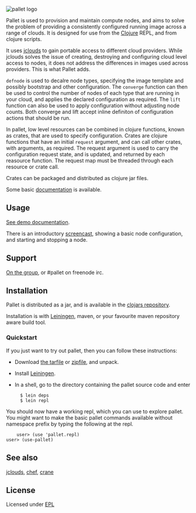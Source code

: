 ![pallet logo](http://github.com/downloads/hugoduncan/pallet/pallet-logo.png)

Pallet is used to provision and maintain compute nodes, and aims to solve the
problem of providing a consistently configured running image across a range of
clouds.  It is designed for use from the [Clojure](http://clojure.org) REPL, and
from clojure scripts.

It uses [jclouds](http://github.com/jclouds/jclouds) to gain portable access to
different cloud providers.  While jclouds solves the issue of creating,
destroying and configuring cloud level access to nodes, it does not address the
differences in images used across providers.  This is what Pallet adds.

`defnode` is used to decalre node types, specifying the image template and
possibly bootstrap and other configuration. The `converge` function can then be
used to control the number of nodes of each type that are running in your cloud,
and applies the declared configuration as required.  The `lift` function can
also be used to apply configuration without adjusting node counts.  Both
converge and lift accept inline definiton of configuration actions that should
be run.

In pallet, low level resources can be combined in clojure functions, known as
crates, that are used to specify configuration.  Crates are clojure functions
that have an initial `request` argument, and can call other crates, with
arguments, as required. The request argument is used to carry the configuration
request state, and is updated, and returned by each reasource function.  The
request map must be threaded through each resource or crate call.

Crates can be packaged and distributed as clojure jar files.

Some basic [documentation](http://hugoduncan.github.com/pallet) is available.

## Usage

[See demo documentation](http://hugoduncan.github.com/pallet/autodoc/demo-api.html).

There is an introductory [screencast](http://www.youtube.com/hugoduncan),
showing a basic node configuration, and starting and stopping a node.

## Support

[On the group](http://groups.google.com/group/pallet-clj), or #pallet on freenode irc.

## Installation

Pallet is distributed as a jar, and is available in the [clojars repository](http://clojars.org/org.cloudhoist/pallet).

Installation is with [Leiningen](http://github.com/technomancy/leiningen),
maven, or your favourite maven repository aware build tool.

### Quickstart

If you just want to try out pallet, then you can follow these instructions:

- Download [the tarfile](http://github.com/hugoduncan/pallet/tarball/master)
  or [zipfile](http://github.com/hugoduncan/pallet/zipball/master), and unpack.

- Install [Leiningen](http://github.com/technomancy/leiningen).

- In a shell, go to the directory containing the pallet source code and enter

        $ lein deps
        $ lein repl

You should now have a working repl, which you can use to explore pallet.  You
might want to make the basic pallet commands available without namespace prefix
by typing the following at the repl.

        user> (use 'pallet.repl)
	user> (use-pallet)


## See also
[jclouds](http://github.com/jclouds/jclouds),
[chef](http://wiki.opscode.com/display/chef/Home),
[crane](http://github.com/bradford/crane)

## License

Licensed under [EPL](http://www.eclipse.org/legal/epl-v10.html)
